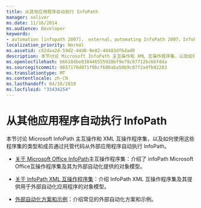 ```yaml
---
title: 从其他应用程序自动执行 InfoPath
manager: soliver
ms.date: 11/16/2014
ms.audience: Developer
keywords:
- automation [infopath 2007]， external，automating InfoPath 2007，InfoPath 2007， automating from other applications
localization_priority: Normal
ms.assetid: c82daa2d-59d2-44d0-9e82-40483df6dad0
description: 本节讨论 Microsoft InfoPath 主互操作和 XML 互操作程序集，以及如何使用这些程序集的类型和成员通过托管代码从外部应用程序自动执行 InfoPath。
ms.openlocfilehash: b6618dbe838446555920bf9e79c07712bc66fdda
ms.sourcegitcommit: 8657170d071f9bcf680aba50b9c07f2a4fb82283
ms.translationtype: MT
ms.contentlocale: zh-CN
ms.lasthandoff: 04/28/2019
ms.locfileid: "33434254"
---
```

# <a name="automating-infopath-from-other-applications"></a>从其他应用程序自动执行 InfoPath

本节讨论 Microsoft InfoPath 主互操作和 XML 互操作程序集，以及如何使用这些程序集的类型和成员通过托管代码从外部应用程序自动执行 InfoPath。

- [关于 Microsoft Office InfoPath](about-the-microsoft-office-infopath-primary-interop-assembly.md)主互操作程序集：介绍了 infoPath Microsoft Office互操作程序集及其为外部自动化提供的对象模型。
    
- [关于 InfoPath XML 互操作程序集](about-the-infopath-xml-interop-assembly.md)：介绍 InfoPath XML 互操作程序集及其提供用于外部自动化应用程序的对象模型。
    
- [外部自动化方案和示例](external-automation-scenarios-and-examples.md)：介绍常见的外部自动化方案和示例。
    

